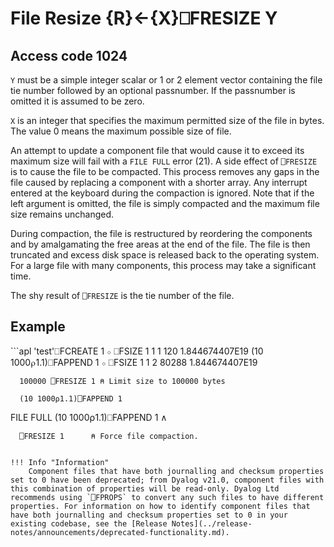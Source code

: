 




<h1 class="heading"><span class="name">File Resize</span> <span class="command">{R}←{X}⎕FRESIZE Y</span></h1>


## Access code 1024


`Y` must be a simple integer scalar or 1 or 2 element vector containing the file tie number followed by an optional passnumber.  If the passnumber is omitted it is assumed to be zero.


`X` is an integer that specifies the maximum permitted size of the file in bytes. The value 0 means the maximum possible size of file.


An attempt to update a component file that would cause it to exceed its maximum size will fail with a `FILE FULL` error (21). A side effect of `⎕FRESIZE` is to cause the file to be compacted. This process removes any gaps in the file caused by replacing a component with a shorter array. Any interrupt entered at the keyboard during the compaction is ignored. Note that if the left argument is omitted, the file is simply compacted and the maximum file size remains unchanged.



During compaction, the file is restructured by reordering the components and by amalgamating the free areas at the end of the file. The file is then truncated and excess disk space is released back to the operating system. For a large file with many components, this process may take a significant time.


The shy result of `⎕FRESIZE` is the tie number of the file.

<h2 class="example">Example</h2>
```apl
      'test'⎕FCREATE 1 ⋄ ⎕FSIZE 1
1 1 120 1.844674407E19
      (10 1000⍴1.1)⎕FAPPEND 1 ⋄ ⎕FSIZE 1
1 2 80288 1.844674407E19
 
      100000 ⎕FRESIZE 1 ⍝ Limit size to 100000 bytes
 
      (10 1000⍴1.1)⎕FAPPEND 1
FILE FULL
      (10 1000⍴1.1)⎕FAPPEND 1
     ∧
 
      ⎕FRESIZE 1      ⍝ Force file compaction.
```

!!! Info "Information"
    Component files that have both journalling and checksum properties set to 0 have been deprecated; from Dyalog v21.0, component files with this combination of properties will be read-only. Dyalog Ltd recommends using `⎕FPROPS` to convert any such files to have different properties. For information on how to identify component files that have both journalling and checksum properties set to 0 in your existing codebase, see the [Release Notes](../release-notes/announcements/deprecated-functionality.md).
